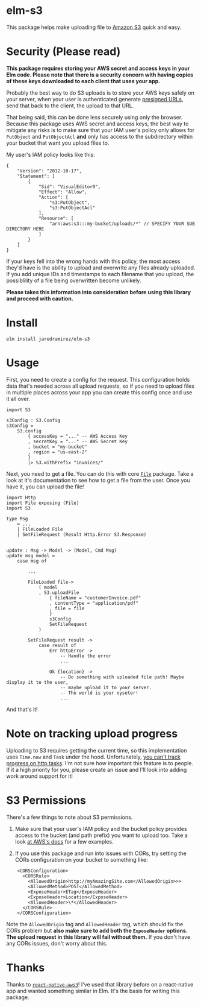 # elm-s3

This package helps make uploading file to [Amazon S3](https://aws.amazon.com/s3/) quick and easy.

# Security (Please read)

**This package requires storing your AWS secret and access keys in your Elm code. Please note that there is a security concern with having copies of these keys downloaded to each client that uses your app.**

Probably the best way to do S3 uploads is to store your AWS keys safely on your server, when your user is authenticated generate [presigned URLs](https://docs.aws.amazon.com/AmazonS3/latest/dev/PresignedUrlUploadObject.html), send that back to the client, the upload to that URL.

That being said, this can be done less securely using only the browser. Because this package uses AWS secret and access keys, the best way to mitigate any risks is to make sure that your IAM user's policy only allows for `PutObject` and `PutObjectAcl` **and** only has access to the subdirectory within your bucket that want you upload files to.

My user's IAM policy looks like this:
```
{
    "Version": "2012-10-17",
    "Statement": [
        {
            "Sid": "VisualEditor0",
            "Effect": "Allow",
            "Action": [
                "s3:PutObject",
                "s3:PutObjectAcl"
            ],
            "Resource": [
                "arn:aws:s3:::my-bucket/uploads/*" // SPECIFY YOUR SUB DIRECTORY HERE
            ]
        }
    ]
}
```

If your keys fell into the wrong hands with this policy, the most access they'd have is the ability to upload and overwrite any files already uploaded. If you add unique IDs and timestamps to each filename that you upload, the possiblility of a file being overwritten become unlikely.

**Please takes this information into consideration before using this library and proceed with caution.**


# Install

`elm install jaredramirez/elm-s3`

# Usage

First, you need to create a config for the request. This configuration holds data that's needed across all upload requests, so if you need to upload files in multiple places across your app you can create this config once and use it all over.

    import S3

    s3Config : S3.Config
    s3Config =
        S3.config
            { accessKey = "..." -- AWS Access Key
            , secretKey = "..." -- AWS Secret Key
            , bucket = "my-bucket"
            , region = "us-east-2"
            }
            |> S3.withPrefix "invoices/"

Next, you need to get a file. You can do this with core [`File`](https://package.elm-lang.org/packages/elm/file/latest/File-Select) package. Take a look at it's documentation to see how to get a file from the user. Once you have it, you can upload the file!

    import Http
    import File exposing (File)
    import S3

    type Msg
        = ...
        | FileLoaded File
        | SetFileRequest (Result Http.Error S3.Response)


    update : Msg -> Model -> (Model, Cmd Msg)
    update msg model =
        case msg of

            ...

            FileLoaded file->
                ( model
                , S3.uploadFile
                    { fileName = "customerInvoice.pdf"
                    , contentType = "application/pdf"
                    , file = file
                    }
                    s3Config
                    SetFileRequest
                )

            SetFileRequest result ->
                case result of
                    Err httpError ->
                        -- Handle the error
                        ...

                    Ok {location} ->
                        -- Do something with uploaded file path! Maybe display it to the user,
                        -- maybe upload it to your server.
                        -- The world is your oyseter!
                        ...

And that's it!

# Note on tracking upload progress

Uploading to S3 requires getting the current time, so this implementation uses `Time.now`  and `Task` under the hood. Unfortunately, [you can't track progress on http tasks](https://github.com/elm/http/issues/61). I'm not sure how important this feature is to people. If it a high priority for you, please create an issue and I'll look into adding work around support for it!

# S3 Permissions

There's a few things to note about S3 permissions.

1. Make sure that your user's IAM policy and the bucket policy provides access to the bucket (and path prefix) you want to upload too. Take a look [at AWS's docs](https://docs.aws.amazon.com/AmazonS3/latest/dev/example-policies-s3.html) for a few examples.

2. If you use this package and run into issues with CORs, try setting the CORs configuration on your bucket to something like:
```
    <CORSConfiguration>
      <CORSRule>
        <AllowedOrigin>http://myAmazingSite.com</AllowedOrigin>>>
        <AllowedMethod>POST</AllowedMethod>
        <ExposeHeader>ETag</ExposeHeader>
        <ExposeHeader>Location</ExposeHeader>
        <AllowedHeader>\*</AllowedHeader>
      </CORSRule>
    </CORSConfiguration>
```
Note the `AllowedOrigin` tag and `AllowedHeader` tag, which should fix the CORs problem but **also make sure to add both the `ExposeHeader` options. The upload request in this library will fail without them.** If you don't have any CORs issues, don't worry about this.

# Thanks

Thanks to [`react-native-aws3`](https://github.com/benjreinhart/react-native-aws3)! I've used that library before on a react-native app and wanted something similar in Elm. It's the basis for writing this package.
